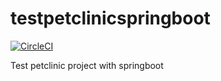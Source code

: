 # testpetclinicspringboot
[![CircleCI](https://circleci.com/gh/giorgiofrittoli/testrecipespringboot.svg?style=svg)](https://circleci.com/gh/giorgiofrittoli/testrecipespringboot)

Test petclinic project with springboot
